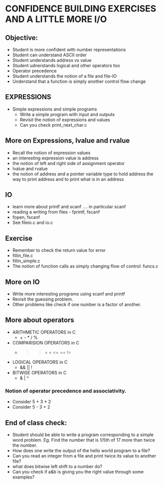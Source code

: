# CONFIDENCE BUILDING EXERCISES AND A LITTLE MORE I/O

## Objective: 
  * Student is more confident with number representations
  * Student can understand ASCII order
  * Student understands address vs value
  * Student udnerstands logical and other operators too
  * Operator precedence
  * Student understands the notion of a file and file-IO
  * Understand that a function is simply another control flow change

## EXPRESSIONS
* Simple expressions and simple programs
  * Write a simple program with input and outputs
  * Revisit the notion of expressions and values
  * Can you check print\_next\_char.c

## More on Expressions, lvalue and rvalue
  * Recall the notion of expression values
  * an interesting expression value is address
  * the notion of left and right side of assignment operator
  * lvalue and rvalue
  * the notion of address and a pointer variable type to hold address
  the way to print address and to print what is in an address

## IO
  * learn more about printf and scanf .... in particular scanf
  * reading a writing from files - fprintf, fscanf
  * fopen, fscanf
  * See fileio.c and io.c

## Exercise
  * Remember to check the return value for error
  * fillin\_file.c
  * fillin\_simple.c
  * The notion of function calls as simply changing flow of control: funcs.c 
     

## More on IO
  * Write more interesting programs using scanf and printf
  * Revisit the guessing problem.
  * Other problems like check if one number is a factor of another.

## More about operators
  * ARITHMETIC OPERATORS in C
    * \+ - * / %
  * COMPARISION OPERATORS in C
    * > >=  < <= == !=
  * LOGICAL OPERATORS in C
    * && || !
  * BITWISE OPERATORS in C
    * & | ^


### Notion of operator precedence and associativity.
  * Consider 5 + 3 * 2
  * Consider 5 - 3 + 2

## End of class check:
  * Student should be able to write a program corresponding to a simple word 
      problem. Eg. Find the number that is 1/5th of 17 more than twice the number.
  * How does one write the output of the hello world program to a file?
  * Can you read an integer from a file and print twice its value to another file?
  * what does bitwise left shift to a number do?
  * Can you check if  a&b is giving you the right value through some examples?
